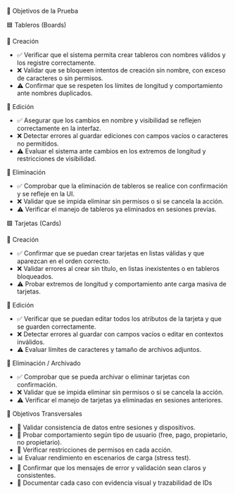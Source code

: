 🎯 Objetivos de la Prueba

🟦 Tableros (Boards)

🔹 Creación

- ✅ Verificar que el sistema permita crear tableros con nombres válidos y los registre correctamente.
- ❌ Validar que se bloqueen intentos de creación sin nombre, con exceso de caracteres o sin permisos.
- ⚠️ Confirmar que se respeten los límites de longitud y comportamiento ante nombres duplicados.

🔹 Edición

- ✅ Asegurar que los cambios en nombre y visibilidad se reflejen correctamente en la interfaz.
- ❌ Detectar errores al guardar ediciones con campos vacíos o caracteres no permitidos.
- ⚠️ Evaluar el sistema ante cambios en los extremos de longitud y restricciones de visibilidad.

🔹 Eliminación

- ✅ Comprobar que la eliminación de tableros se realice con confirmación y se refleje en la UI.
- ❌ Validar que se impida eliminar sin permisos o si se cancela la acción.
- ⚠️ Verificar el manejo de tableros ya eliminados en sesiones previas.

🟩 Tarjetas (Cards)

🔹 Creación

- ✅ Confirmar que se puedan crear tarjetas en listas válidas y que aparezcan en el orden correcto.
- ❌ Validar errores al crear sin título, en listas inexistentes o en tableros bloqueados.
- ⚠️ Probar extremos de longitud y comportamiento ante carga masiva de tarjetas.

🔹 Edición

- ✅ Verificar que se puedan editar todos los atributos de la tarjeta y que se guarden correctamente.
- ❌ Detectar errores al guardar con campos vacíos o editar en contextos inválidos.
- ⚠️ Evaluar límites de caracteres y tamaño de archivos adjuntos.

🔹 Eliminación / Archivado

- ✅ Comprobar que se pueda archivar o eliminar tarjetas con confirmación.
- ❌ Validar que se impida eliminar sin permisos o si se cancela la acción.
- ⚠️ Verificar el manejo de tarjetas ya eliminadas en sesiones anteriores.

🧪 Objetivos Transversales

- 🔄 Validar consistencia de datos entre sesiones y dispositivos.
- 👥 Probar comportamiento según tipo de usuario (free, pago, propietario, no propietario).
- 🔐 Verificar restricciones de permisos en cada acción.
- 📊 Evaluar rendimiento en escenarios de carga (stress test).
- 🧼 Confirmar que los mensajes de error y validación sean claros y consistentes.
- 📸 Documentar cada caso con evidencia visual y trazabilidad de IDs